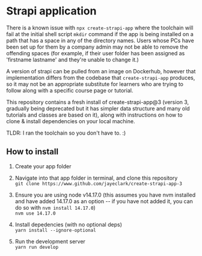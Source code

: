 # Strapi application
There is a known issue with ```npx create-strapi-app``` where the toolchain will fail at the initial shell script ```mkdir``` command if the app is being installed on a path that has a space in any of the directory names. Users whose PCs have been set up for them by a company admin may not be able to remove the offending spaces (for example, if their user folder has been assigned as 'firstname lastname' and they're unable to change it.)   

A version of strapi can be pulled from an image on Dockerhub, however that implementation differs from the codebase that ```create-strapi-app``` produces, so it may not be an appropriate substitute for learners who are trying to follow along with a specific course page or tutorial.  

This repository contains a fresh install of create-strapi-app@3 (version 3, gradually being deprecated but it has simpler data structure and many old tutorials and classes are based on it), along with instructions on how to clone & install dependencies on your local machine.   

TLDR: I ran the toolchain so you don't have to. :)

## How to install

1. Create your app folder

2. Navigate into that app folder in terminal, and clone this repository  
```git clone https://www.github.com/jayeclark/create-strapi-app-3```

3. Ensure you are using node v14.17.0 (this assumes you have nvm installed and have added 14.17.0 as an option -- if you have not added it, you can do so with ```nvm install 14.17.0```)  
```nvm use 14.17.0```

4. Install depedencies (with no optional deps)  
```yarn install --ignore-optional```

5. Run the development server  
```yarn run develop```
